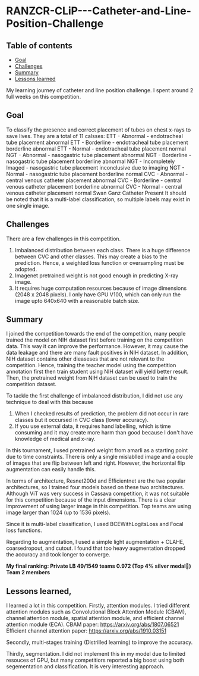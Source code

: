 # RANZCR-CLiP---Catheter-and-Line-Position-Challenge

## Table of contents
* [Goal](#Goal)
* [Challenges](#challenges)
* [Summary](#summary)
* [Lessons learned](#lessons-learned)


My learning journey of catheter and line position challenge. I spent around 2 full weeks on this competition. 

## Goal
To classify the presence and correct placement of tubes on chest x-rays to save lives. 
They are a total of 11 calsses:
ETT - Abnormal - endotracheal tube placement abnormal
ETT - Borderline - endotracheal tube placement borderline abnormal
ETT - Normal - endotracheal tube placement normal
NGT - Abnormal - nasogastric tube placement abnormal
NGT - Borderline - nasogastric tube placement borderline abnormal
NGT - Incompletely Imaged - nasogastric tube placement inconclusive due to imaging
NGT - Normal - nasogastric tube placement borderline normal
CVC - Abnormal - central venous catheter placement abnormal
CVC - Borderline - central venous catheter placement borderline abnormal
CVC - Normal - central venous catheter placement normal
Swan Ganz Catheter Present
It should be noted that it is a multi-label classification, so multiple labels may exist in one single image.

## Challenges 
There are a few challenges in this competition.
1. Imbalanced distribution between each class. There is a huge difference between CVC and other classes. This may create a bias to the prediction. Hence, a weighted loss function or oversampling must be adopted. 
2. Imagenet pretrained weight is not good enough in predicting X-ray image.
3. It requires huge computation resources because of image dimensions (2048 x 2048 pixels). I only have GPU V100, which can only run the image upto 640x640 with a reasonable batch size.

## Summary
I joined the competition towards the end of the competition, many people trained the model on NIH dataset first before training on the competition data. This way it can improve the performance. However, it may cause the data leakage and there are many fault positives in NIH dataset. 
In addition, NIH dataset contains other dieaseses that are not relevant to the competition. Hence, training the teacher model using the competition annotation first then train student using NIH dataset will yield better result. Then, the pretrained weight from NIH dataset can be used to train the competition dataset. 

To tackle the first challenge of imbalanced distribution, I did not use any technique to deal with this because
1. When I checked results of prediction, the problem did not occur in rare classes but it occursed in CVC class (lower accuracy). 
2. If you use external data, it requires hand labelling, which is time consuming and it may create more harm than good because I don't have knowledge of medical and x-ray.

In this tournament, I used pretrained weight from amarli as a starting point due to time constraints. There is only a single mislablled image and a couple of images that are flip between left and right. However, the horizontal flip augmentation can easily handle this. 

In terms of architecture, Resnet200d and Efficientnet are the two popular architectures, so I trained four models based on these two architectures. Although ViT was very success in Cassava competition, it was not suitable for this competition because of the input dimensions.
There is a clear improvement of using larger image in this competition. Top teams are using image larger than 1024 (up to 1536 pixels). 

Since it is multi-label classification, I used BCEWithLogitsLoss and Focal loss functions. 

Regarding to augmentation, I used a simple light augmentation + CLAHE, coarsedropout, and cutout. I found that too heavy augmentation dropped the accuracy and took longer to converge. 

**My final ranking: Private LB 49/1549 teams 0.972 (Top 4% silver medal🥈) Team 2 members**

## Lessons learned, 
I learned a lot in this competition. 
Firstly, attention modules. I tried different attention modules such as Convolutional Block Attention Module (CBAM), channel attention module, spatial attention module, and efficient channel attention module (ECA).
CBAM paper: https://arxiv.org/abs/1807.06521
Efficient channel attention paper: https://arxiv.org/abs/1910.03151

Secondly, multi-stages training (Distrilled learning) to improve the accuracy.

Thirdly, segmentation. I did not implement this in my model due to limited resouces of GPU, but many competitiors reported a big boost using both segementation and classification. It is very interesting approach.
